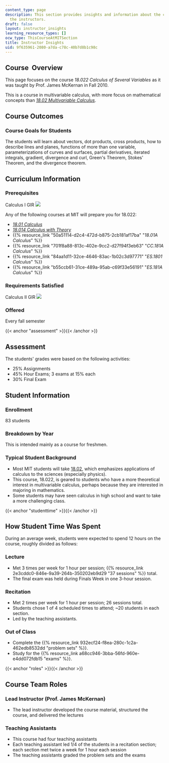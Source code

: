 ```yaml
---
content_type: page
description: This section provides insights and information about the course from
  the instructors.
draft: false
layout: instructor_insights
learning_resource_types: []
ocw_type: ThisCourseAtMITSection
title: Instructor Insights
uid: 9f635961-2080-a7da-c78c-40b7d8b1c98c
---
```

## Course  Overview

This page focuses on the course _18.022 Calculus of Several Variables_ as it was taught by Prof. James McKernan in Fall 2010.

This is a course in multivariable calculus, with more focus on mathematical concepts than [_18.02 Multivariable Calculus_](/courses/18-02sc-multivariable-calculus-fall-2010).

## Course Outcomes

### Course Goals for Students

The students will learn about vectors, dot products, cross products, how to describe lines and planes, functions of more than one variable, parameterizations of curves and surfaces, partial derivatives, iterated integrals, gradient, divergence and curl, Green's Theorem, Stokes' Theorem, and the divergence theorem.

## Curriculum Information

### Prerequisites

Calculus I GIR ![](/images/educator/icon-question-gir.png)

Any of the following courses at MIT will prepare you for 18.022:

- [_18.01 Calculus_](/courses/18-01sc-single-variable-calculus-fall-2010)
- [_18.014 Calculus with Theory_](/courses/18-014-calculus-with-theory-fall-2010)
- {{% resource_link "50a51114-d2c4-472d-b875-2cb181af17ba" "_18.01A Calculus_" %}}
- {{% resource_link "701f8a88-813c-402e-9cc2-d27f94f3eb63" "_CC.181A Calculus_" %}}
- {{% resource_link "84aa1d11-32ce-4646-83ac-1b02c3d97771" "_ES.1801 Calculus_" %}}
- {{% resource_link "b55ccb61-31ce-489a-95ab-c69f33e56191" "_ES.181A Calculus_" %}}

### Requirements Satisfied

Calculus II GIR ![](/images/educator/icon-question-gir.png)

### Offered

Every fall semester

{{< anchor "assessment" >}}{{< /anchor >}}

## Assessment

The students' grades were based on the following activities:

- 25% Assignments
- 45% Hour Exams; 3 exams at 15% each
- 30% Final Exam

## Student Information

### Enrollment

83 students

### Breakdown by Year

This is intended mainly as a course for freshmen.

### Typical Student Background

- Most MIT students will take [18.02](/courses/18-02sc-multivariable-calculus-fall-2010), which emphasizes applications of calculus to the sciences (especially physics).
- This course, 18.022, is geared to students who have a more theoretical interest in multivariable calculus, perhaps because they are interested in majoring in mathematics.
- Some students may have seen calculus in high school and want to take a more challenging class.

{{< anchor "studenttime" >}}{{< /anchor >}}

## How Student Time Was Spent

During an average week, students were expected to spend 12 hours on the course, roughly divided as follows:

### Lecture

- Met 3 times per week for 1 hour per session; {{% resource_link 2e3cddc0-846e-9a39-264b-350202eb9d29 "37 sessions" %}} total.
- The final exam was held during Finals Week in one 3-hour session.

### Recitation

- Met 2 times per week for 1 hour per session; 26 sessions total.
- Students chose 1 of 4 scheduled times to attend; ~20 students in each section.
- Led by the teaching assistants.

### Out of Class

- Complete the {{% resource_link 932ecf24-f8ea-280c-1c2a-462edb8532dd "problem sets" %}}.
- Study for the {{% resource_link a68cc946-3bba-56fd-960e-e4dd072fdb15 "exams" %}}.

{{< anchor "roles" >}}{{< /anchor >}}

## Course Team Roles

### Lead Instructor (Prof. James McKernan)

- The lead instructor developed the course material, structured the course, and delivered the lectures

### Teaching Assistants

- This course had four teaching assistants
- Each teaching assistant led 1/4 of the students in a recitation section; each section met twice a week for 1 hour each session
- The teaching assistants graded the problem sets and the exams
